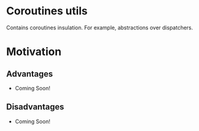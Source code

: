 Coroutines utils
================

Contains coroutines insulation. For example, abstractions over dispatchers.

# Motivation

## Advantages

- Coming Soon!

## Disadvantages

- Coming Soon!
